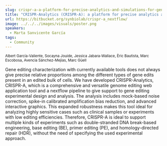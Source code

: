 ```yaml
---
slug: crispr-a-a-platform-for-precise-analytics-and-simulations-for-gene-editing
title: "CRISPR-Analytics (CRISPR-A): a platform for precise analytics and simulations for gene editing"
url: https://bitbucket.org/synbiolab/crispr-a_nextflow/
image: ../../../images/visuals/poster.png
speakers:
  - Marta Sanvicente García
tags:
  - Community
---
```

<div className="mb-8">
  <small className="typo-small">
    Albert García-Valiente, Socayna Jouide, Jessica Jabara-Wallace, Èric Bautista, Marc Escobosa, Avencia Sánchez-Mejías, Marc Güell
  </small>
</div>

Gene editing characterization with currently available tools does not always give precise relative proportions among the different types of gene edits present in an edited bulk of cells. We have developed CRISPR-Analytics, CRISPR-A, which is a comprehensive and versatile genome editing web application tool and a nextflow pipeline to give support to gene editing experimental design and analysis. The analysis includes mock-based noise correction, spike-in calibrated amplification bias reduction, and advanced interactive graphics. This expanded robustness makes this tool ideal for analyzing highly sensitive cases such as clinical samples or experiments with low editing efficiencies. Therefore, CRISPR-A is ideal to support multiple kinds of experiments such as double-stranded DNA break-based engineering, base editing (BE), primer editing (PE), and homology-directed repair (HDR), without the need of specifying the used experimental approach.
